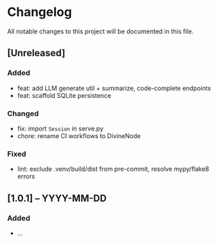 # Changelog

All notable changes to this project will be documented in this file.

## [Unreleased]

### Added
- feat: add LLM generate util + summarize, code-complete endpoints
- feat: scaffold SQLite persistence

### Changed
- fix: import `Session` in serve.py
- chore: rename CI workflows to DivineNode

### Fixed
- lint: exclude .venv/build/dist from pre-commit, resolve mypy/flake8 errors

## [1.0.1] – YYYY-MM-DD

### Added
- …

